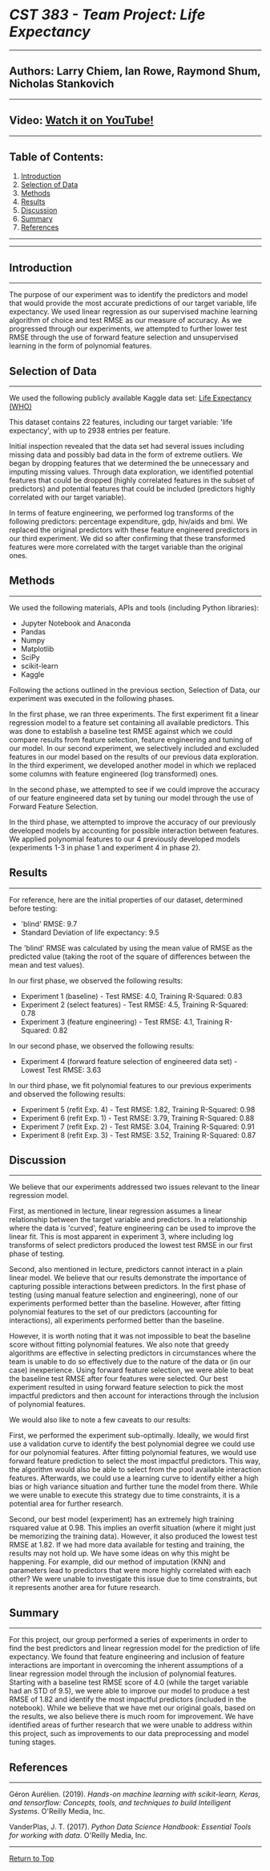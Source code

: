 # _CST 383 - Team Project: Life Expectancy_

---

## **Authors**: Larry Chiem, Ian Rowe, Raymond Shum, Nicholas Stankovich

---

## **Video**: [Watch it on YouTube!](https://youtu.be/pR06KVtDhz4)

---

## **Table of Contents:**
1. [Introduction](#introduction)
1. [Selection of Data](#selection-of-data)
1. [Methods](#methods)
1. [Results](#results)
1. [Discussion](#discussion)
1. [Summary](#summary)
1. [References](#references)
---
---

## Introduction
---
The purpose of our experiment was to identify the predictors and model that would provide the most accurate predictions of our target variable, life expectancy. We used linear regression as our supervised machine learning algorithm of choice and test RMSE as our measure of accuracy. As we progressed through our experiments, we attempted to further lower test RMSE through the use of forward feature selection and unsupervised learning in the form of polynomial features. 

## Selection of Data
---

We used the following publicly available Kaggle data set: [Life Expectancy (WHO)](https://www.kaggle.com/kumarajarshi/life-expectancy-who)

This dataset contains 22 features, including our target variable: 'life expectancy', with up to 2938 entries per feature.

Initial inspection revealed that the data set had several issues including missing data and possibly bad data in the form of extreme outliers. We began by dropping features that we determined the be unnecessary and imputing missing values. Through data exploration, we identified potential features that could be dropped (highly correlated features in the subset of predictors) and potential features that could be included (predictors highly correlated with our target variable).

In terms of feature engineering, we performed log transforms of the following predictors: percentage expenditure, gdp, hiv/aids and bmi. We replaced the original predictors with these feature engineered predictors in our third experiment. We did so after confirming that these transformed features were more correlated with the target variable than the original ones.

## Methods
---

We used the following materials, APIs and tools (including Python libraries):
- Jupyter Notebook and Anaconda
- Pandas
- Numpy
- Matplotlib
- SciPy
- scikit-learn
- Kaggle

Following the actions outlined in the previous section, Selection of Data, our experiment was executed in the following phases.

In the first phase, we ran three experiments. The first experiment fit a linear regression model to a feature set containing all available predictors. This was done to establish a baseline test RMSE against which we could compare results from feature selection, feature engineering and tuning of our model. In our second experiment, we selectively included and excluded features in our model based on the results of our previous data exploration. In the third experiment, we developed another model in which we replaced some columns with feature engineered (log transformed) ones. 

In the second phase, we attempted to see if we could improve the accuracy of our feature engineered data set by tuning our model through the use of Forward Feature Selection. 

In the third phase, we attempted to improve the accuracy of our previously developed models by accounting for possible interaction between features. We applied polynomial features to our 4 previously developed models (experiments 1-3 in phase 1 and experiment 4 in phase 2).

## Results
---
For reference, here are the initial properties of our dataset, determined before testing:
- 'blind' RMSE: 9.7
- Standard Deviation of life expectancy: 9.5

The 'blind' RMSE was calculated by using the mean value of RMSE as the predicted value (taking the root of the square of differences between the mean and test values).

In our first phase, we observed the following results:
- Experiment 1 (baseline) - Test RMSE: 4.0, Training R-Squared: 0.83
- Experiment 2 (select features) - Test RMSE: 4.5, Training R-Squared: 0.78
- Experiment 3 (feature engineering) - Test RMSE: 4.1, Training R-Squared: 0.82

In our second phase, we observed the following results:
- Experiment 4 (forward feature selection of engineered data set) - Lowest Test RMSE: 3.63

In our third phase, we fit polynomial features to our previous experiments and observed the following results:
- Experiment 5 (refit Exp. 4) - Test RMSE: 1.82, Training R-Squared: 0.98
- Experiment 6 (refit Exp. 1) - Test RMSE: 3.79, Training R-Squared: 0.88
- Experiment 7 (refit Exp. 2) - Test RMSE: 3.04, Training R-Squared: 0.91
- Experiment 8 (refit Exp. 3) - Test RMSE: 3.52, Training R-Squared: 0.87

## Discussion
---
We believe that our experiments addressed two issues relevant to the linear regression model. 

First, as mentioned in lecture, linear regression assumes a linear relationship between the target variable and predictors. In a relationship where the data is 'curved', feature engineering can be used to improve the linear fit. This is most apparent in experiment 3, where including log transforms of select predictors produced the lowest test RMSE in our first phase of testing.

Second, also mentioned in lecture, predictors cannot interact in a plain linear model. We believe that our results demonstrate the importance of capturing possible interactions between predictors. In the first phase of testing (using manual feature selection and engineering), none of our experiments performed better than the baseline. However, after fitting polynomial features to the set of our predictors (accounting for interactions), all experiments performed better than the baseline.

However, it is worth noting that it was not impossible to beat the baseline score without fitting polynomial features. We also note that greedy algorithms are effective in selecting predictors in circumstances where the team is unable to do so effectively due to the nature of the data or (in our case) inexperience. Using forward feature selection, we were able to beat the baseline test RMSE after four features were selected. Our best experiment resulted in using forward feature selection to pick the most impactful predictors and then account for interactions through the inclusion of polynomial features. 

We would also like to note a few caveats to our results:

First, we performed the experiment sub-optimally. Ideally, we would first use a validation curve to identify the best polynomial degree we could use for our polynomial features. After fitting polynomial features, we would use forward feature prediction to select the most impactful predictors. This way, the algorithm would also be able to select from the pool available interaction features. Afterwards, we could use a learning curve to identify either a high bias or high variance situation and further tune the model from there. While we were unable to execute this strategy due to time constraints, it is a potential area for further research. 

Second, our best model (experiment) has an extremely high training rsquared value at 0.98. This implies an overfit situation (where it might just be memorizing the training data). However, it also produced the lowest test RMSE at 1.82. If we had more data available for testing and training, the results may not hold up. We have some ideas on why this might be happening. For example, did our method of imputation (KNN) and parameters lead to predictors that were more highly correlated with each other? We were unable to investigate this issue due to time constraints, but it represents another area for future research.

## Summary
---

For this project, our group performed a series of experiments in order to find the best predictors and linear regression model for the prediction of life expectancy. We found that feature engineering and inclusion of feature interactions are important in overcoming the inherent assumptions of a linear regression model through the inclusion of polynomial features. Starting with a baseline test RMSE score of 4.0 (while the target variable had an STD of 9.5), we were able to improve our model to produce a test RMSE of 1.82 and identify the most impactful predictors (included in the notebook). While we believe that we have met our original goals, based on the results, we also believe there is much room for improvement. We have identified areas of further research that we were unable to address within this project, such as improvements to our data preprocessing and model tuning stages. 

## References

---

Géron Aurélien. (2019). _Hands-on machine learning with scikit-learn, Keras, and tensorflow: Concepts, tools, and techniques to build Intelligent Systems_. O&#39;Reilly Media, Inc.

VanderPlas, J. T. (2017). _Python Data Science Handbook: Essential Tools for working with data_. O&#39;Reilly Media, Inc.

---

[Return to Top](#table-of-contents)
